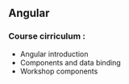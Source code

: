 ## Angular

### Course cirriculum :

- Angular introduction
- Components and data binding
- Workshop components
